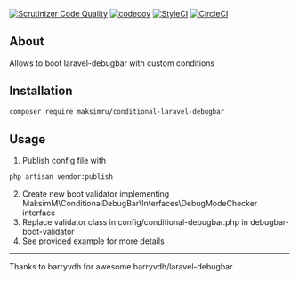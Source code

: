 [![Scrutinizer Code Quality](https://scrutinizer-ci.com/g/maksimru/conditional-laravel-debugbar/badges/quality-score.png?b=master)](https://scrutinizer-ci.com/g/maksimru/conditional-laravel-debugbar/?branch=master)
[![codecov](https://codecov.io/gh/maksimru/conditional-laravel-debugbar/branch/master/graph/badge.svg)](https://codecov.io/gh/maksimru/conditional-laravel-debugbar)
[![StyleCI](https://github.styleci.io/repos/143376291/shield?branch=master)](https://github.styleci.io/repos/143376291)
[![CircleCI](https://circleci.com/gh/maksimru/conditional-laravel-debugbar.svg?style=svg)](https://circleci.com/gh/maksimru/conditional-laravel-debugbar)

## About

Allows to boot laravel-debugbar with custom conditions

## Installation

```bash
composer require maksimru/conditional-laravel-debugbar
```

## Usage

1) Publish config file with 
```bash
php artisan vendor:publish
```
2) Create new boot validator implementing MaksimM\ConditionalDebugBar\Interfaces\DebugModeChecker interface
3) Replace validator class in config/conditional-debugbar.php in debugbar-boot-validator
4) See provided example for more details

---

Thanks to barryvdh for awesome barryvdh/laravel-debugbar